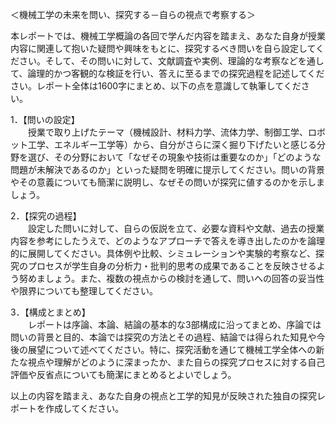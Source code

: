 ＜機械工学の未来を問い、探究する－自らの視点で考察する＞

本レポートでは、機械工学概論の各回で学んだ内容を踏まえ、あなた自身が授業内容に関連して抱いた疑問や興味をもとに、探究するべき問いを自ら設定してください。そして、その問いに対して、文献調査や実例、理論的な考察などを通して、論理的かつ客観的な検証を行い、答えに至るまでの探究過程を記述してください。レポート全体は1600字にまとめ、以下の点を意識して執筆してください。

1．【問いの設定】  
　　授業で取り上げたテーマ（機械設計、材料力学、流体力学、制御工学、ロボット工学、エネルギー工学等）から、自分がさらに深く掘り下げたいと感じる分野を選び、その分野において「なぜその現象や技術は重要なのか」「どのような問題が未解決であるのか」といった疑問を明確に提示してください。問いの背景やその意義についても簡潔に説明し、なぜその問いが探究に値するのかを示しましょう。

2．【探究の過程】  
　　設定した問いに対して、自らの仮説を立て、必要な資料や文献、過去の授業内容を参考にしたうえで、どのようなアプローチで答えを導き出したのかを論理的に展開してください。具体例や比較、シミュレーションや実験的考察など、探究のプロセスが学生自身の分析力・批判的思考の成果であることを反映させるよう努めましょう。また、複数の視点からの検討を通して、問いへの回答の妥当性や限界についても整理してください。

3．【構成とまとめ】  
　　レポートは序論、本論、結論の基本的な3部構成に沿ってまとめ、序論では問いの背景と目的、本論では探究の方法とその過程、結論では得られた知見や今後の展望について述べてください。特に、探究活動を通じて機械工学全体への新たな視点や理解がどのように深まったか、また自らの探究プロセスに対する自己評価や反省点についても簡潔にまとめるとよいでしょう。

以上の内容を踏まえ、あなた自身の視点と工学的知見が反映された独自の探究レポートを作成してください。